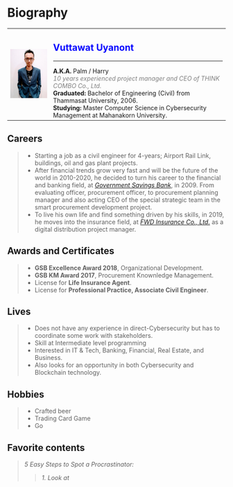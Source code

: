 # Biography

<table border="0">
 <tr>
  <td><img src="profile.jpg" width="150"/></td>
  <td><h2><font color="Blue"> Vuttawat Uyanont</font></h2>
      <hr>
      <b>A.K.A.</b> Palm / Harry  <br>
      <font color="grey"><i>10 years experienced project manager and CEO of THINK COMBO Co., Ltd.</i></font>  <br>
      <b>Graduated:</b> Bachelor of Engineering (Civil) from Thammasat University, 2006.  <br>
      <b>Studying:</b> Master Computer Science in Cybersecurity Management at Mahanakorn University.  
  </td>
 </tr>
</table>

## Careers
> + Starting a job as a civil engineer for 4-years; Airport Rail Link, buildings, oil and gas plant projects.  
> + After financial trends grow very fast and will be the future of the world in 2010-2020, he decided to turn his career to the financial and banking field, at *[Government Savings Bank](https://www.gsb.or.th)*, in 2009. From evaluating officer, procurement officer, to procurement planning manager and also acting CEO of the special strategic team in the smart procurement development project.  
> + To live his own life and find something driven by his skills, in 2019, he moves into the insurance field, at *[FWD Insurance Co., Ltd.](https://www.fwd.co.th)* as a digital distribution project manager.  
  
## Awards and Certificates 
> + **GSB Excellence Award 2018**, Organizational Development.  
> + **GSB KM Award 2017**, Procurement Knownledge Management.  
> + License for **Life Insurance Agent**.  
> + License for **Professional Practice, Associate Civil Engineer**.  

## Lives
> + Does not have any experience in direct-Cybersecurity but has to coordinate some work with stakeholders.  
> + Skill at Intermediate level programming  
> + Interested in IT & Tech, Banking, Financial, Real Estate, and Business.  
> + Also looks for an opportunity in both Cybersecurity and Blockchain technology.  

## Hobbies
> + Crafted beer  
> + Trading Card Game  
> + Go  

## Favorite contents  
> *5 Easy Steps to Spot a Procrastinator:*  
>> *1. Look at*  
